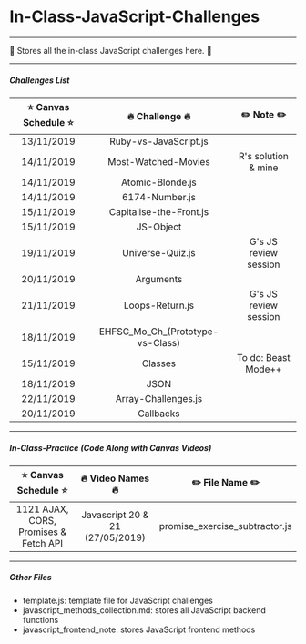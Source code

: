 # In-Class-JavaScript-Challenges

---
:whale: Stores all the in-class JavaScript challenges here. :whale: 

---
##### Challenges List

|:star: Canvas Schedule :star:|     :fire: Challenge :fire:     |   :pencil2: Note :pencil2:              | 
|:----------------------------:|:-------------------------------:|:---------------------------------------:|
|        13/11/2019            |       Ruby-vs-JavaScript.js     |                                         |
|        14/11/2019            |       Most-Watched-Movies       |        R's solution & mine              |
|        14/11/2019            |       Atomic-Blonde.js          |                                         |
|        14/11/2019            |       6174-Number.js            |                                         |
|        15/11/2019            |       Capitalise-the-Front.js   |                                         |
|        15/11/2019            |       JS-Object                 |                                         |
|        19/11/2019            |       Universe-Quiz.js          |        G's JS review session            |
|        20/11/2019            |       Arguments                 |                                         |
|        21/11/2019            |       Loops-Return.js           |        G's JS review session            |
|        18/11/2019            | EHFSC_Mo_Ch_(Prototype-vs-Class)|                                         |
|        15/11/2019            |       Classes                   |        To do: Beast Mode++              |
|        18/11/2019            |       JSON                      |                                         |
|        22/11/2019            |       Array-Challenges.js       |                                         |
|        20/11/2019            |       Callbacks                 |                                         |

---
##### In-Class-Practice (Code Along with Canvas Videos)

|:star: Canvas Schedule :star:|     :fire: Video Names :fire:     |   :pencil2: File Name :pencil2:              | 
|:----------------------------:|:-------------------------------:|:---------------------------------------:|
| 1121 AJAX, CORS, Promises & Fetch API| Javascript 20 & 21 (27/05/2019)                                                     |promise_exercise_subtractor.js


---
##### Other Files

- template.js: template file for JavaScript challenges
- javascript_methods_collection.md: stores all JavaScript backend functions
- javascript_frontend_note: stores JavaScript frontend methods
